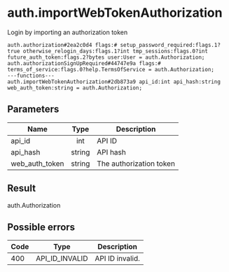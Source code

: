 # auth.importWebTokenAuthorization
Login by importing an authorization token

```
auth.authorization#2ea2c0d4 flags:# setup_password_required:flags.1?true otherwise_relogin_days:flags.1?int tmp_sessions:flags.0?int future_auth_token:flags.2?bytes user:User = auth.Authorization;
auth.authorizationSignUpRequired#44747e9a flags:# terms_of_service:flags.0?help.TermsOfService = auth.Authorization;
---functions---
auth.importWebTokenAuthorization#2db873a9 api_id:int api_hash:string web_auth_token:string = auth.Authorization;
```

## Parameters
| Name | Type | Description |
| ---- | :----: | ----------- |
| api_id | int | API ID |
| api_hash | string | API hash |
| web_auth_token | string | The authorization token |


## Result
auth.Authorization

## Possible errors
| Code | Type | Description |
| ---- | :----: | ----------- |
| 400 | API_ID_INVALID | API ID invalid. |

